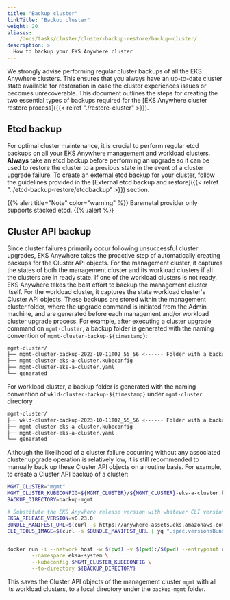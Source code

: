 ```yaml
---
title: "Backup cluster"
linkTitle: "Backup cluster"
weight: 20
aliases:
    /docs/tasks/cluster/cluster-backup-restore/backup-cluster/
description: >
  How to backup your EKS Anywhere cluster
---
```


We strongly advise performing regular cluster backups of all the EKS Anywhere clusters. This ensures that you always have an up-to-date cluster state available for restoration in case the cluster experiences issues or becomes unrecoverable. This document outlines the steps for creating the two essential types of backups required for the [EKS Anywhere cluster restore process]({{< relref "./restore-cluster" >}}).

## Etcd backup

For optimal cluster maintenance, it is crucial to perform regular etcd backups on all your EKS Anywhere management and workload clusters. **Always** take an etcd backup before performing an upgrade so it can be used to restore the cluster to a previous state in the event of a cluster upgrade failure. To create an external etcd backup for your cluster, follow the guidelines provided in the [External etcd backup and restore]({{< relref "../etcd-backup-restore/etcdbackup" >}}) section.

{{% alert title="Note" color="warning" %}}
Baremetal provider only supports stacked etcd.
{{% /alert %}}


## Cluster API backup

Since cluster failures primarily occur following unsuccessful cluster upgrades, EKS Anywhere takes the proactive step of automatically creating backups for the Cluster API objects. For the management cluster, it captures the states of both the management cluster and its workload clusters if all the clusters are in ready state. If one of the workload clusters is not ready, EKS Anywhere takes the best effort to backup the management cluster itself. For the workload cluster, it captures the state workload cluster's Cluster API objects. These backups are stored within the management cluster folder, where the upgrade command is initiated from the Admin machine, and are generated before each management and/or workload cluster upgrade process. 
For example, after executing a cluster upgrade command on `mgmt-cluster`, a backup folder is generated with the naming convention of `mgmt-cluster-backup-${timestamp}`:

```bash
mgmt-cluster/ 
├── mgmt-cluster-backup-2023-10-11T02_55_56 <------ Folder with a backup of the CAPI objects 
├── mgmt-cluster-eks-a-cluster.kubeconfig
├── mgmt-cluster-eks-a-cluster.yaml
└── generated
```

For workload cluster, a backup folder is generated with the naming convention of `wkld-cluster-backup-${timestamp}` under `mgmt-cluster` directory

```bash
mgmt-cluster/ 
├── wkld-cluster-backup-2023-10-11T02_55_56 <------ Folder with a backup of the CAPI objects 
├── mgmt-cluster-eks-a-cluster.kubeconfig
├── mgmt-cluster-eks-a-cluster.yaml
└── generated
```

Although the likelihood of a cluster failure occurring without any associated cluster upgrade operation is relatively low, it is still recommended to manually back up these Cluster API objects on a routine basis. For example, to create a Cluster API backup of a cluster:


```bash
MGMT_CLUSTER="mgmt"
MGMT_CLUSTER_KUBECONFIG=${MGMT_CLUSTER}/${MGMT_CLUSTER}-eks-a-cluster.kubeconfig
BACKUP_DIRECTORY=backup-mgmt

# Substitute the EKS Anywhere release version with whatever CLI version you are using
EKSA_RELEASE_VERSION=v0.23.0
BUNDLE_MANIFEST_URL=$(curl -s https://anywhere-assets.eks.amazonaws.com/releases/eks-a/manifest.yaml | yq ".spec.releases[] | select(.version==\"$EKSA_RELEASE_VERSION\").bundleManifestUrl")
CLI_TOOLS_IMAGE=$(curl -s $BUNDLE_MANIFEST_URL | yq ".spec.versionsBundles[0].eksa.cliTools.uri")


docker run -i --network host -w $(pwd) -v $(pwd):/$(pwd) --entrypoint clusterctl ${CLI_TOOLS_IMAGE} move \
        --namespace eksa-system \
        --kubeconfig $MGMT_CLUSTER_KUBECONFIG \
        --to-directory ${BACKUP_DIRECTORY}
```

This saves the Cluster API objects of the management cluster `mgmt` with all its workload clusters, to a local directory under the `backup-mgmt` folder.
